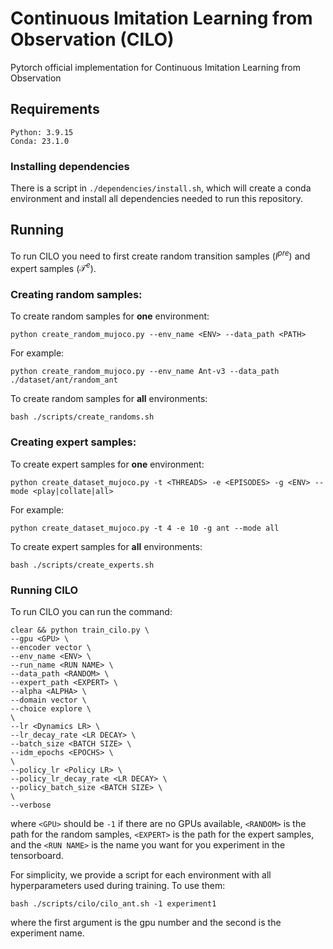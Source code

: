# Continuous Imitation Learning from Observation (CILO)
Pytorch official implementation for Continuous Imitation Learning from Observation

## Requirements
```
Python: 3.9.15
Conda: 23.1.0
```

### Installing dependencies
There is a script in `./dependencies/install.sh`, which will create a conda environment and install all dependencies needed to run this repository.

## Running 

To run CILO you need to first create random transition samples ($I^{pre}$) and expert samples ($\mathcal{T}^e$).

### Creating random samples:

To create random samples for **one** environment:
```
python create_random_mujoco.py --env_name <ENV> --data_path <PATH>
```

For example:
```
python create_random_mujoco.py --env_name Ant-v3 --data_path ./dataset/ant/random_ant
```

To create random samples for **all** environments:
```
bash ./scripts/create_randoms.sh
```

### Creating expert samples:

To create expert samples for **one** environment:
```
python create_dataset_mujoco.py -t <THREADS> -e <EPISODES> -g <ENV> --mode <play|collate|all>
```

For example:
```
python create_dataset_mujoco.py -t 4 -e 10 -g ant --mode all
```

To create expert samples for **all** environments:
```
bash ./scripts/create_experts.sh
```


### Running CILO

To run CILO you can run the command:
```
clear && python train_cilo.py \
--gpu <GPU> \
--encoder vector \
--env_name <ENV> \
--run_name <RUN NAME> \
--data_path <RANDOM> \
--expert_path <EXPERT> \
--alpha <ALPHA> \
--domain vector \
--choice explore \
\
--lr <Dynamics LR> \
--lr_decay_rate <LR DECAY> \
--batch_size <BATCH SIZE> \
--idm_epochs <EPOCHS> \
\
--policy_lr <Policy LR> \
--policy_lr_decay_rate <LR DECAY> \
--policy_batch_size <BATCH SIZE> \
\
--verbose
```
where `<GPU>` should be `-1` if there are no GPUs available, `<RANDOM>` is the path for the random samples, `<EXPERT>` is the path for the expert samples, and the `<RUN NAME>` is the name you want for you experiment in the tensorboard.

For simplicity, we provide a script for each environment with all hyperparameters used during training. To use them:
```
bash ./scripts/cilo/cilo_ant.sh -1 experiment1
```
where the first argument is the gpu number and the second is the experiment name.